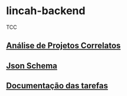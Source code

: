 # lincah-backend
TCC

## [Análise de Projetos Correlatos](TabelaComparativa.png)

## [Json Schema](JsonSchema)

## [Documentação das tarefas](https://trello.com/b/mVidSGPW/tcc)

